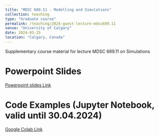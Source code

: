 ```yaml
---
title: "MDSC 689.11 - Modelling and Simulations"
collection: teaching
type: "Graduate course"
permalink: /teaching/2024-guest-lecture-mdsc689.11
venue: "University of Calgary"
date: 2024-03-25
location: "Calgary, Canada"
---
```


Supplementary course material for lecture MDSC 689.11 on Simulations

Powerpoint Slides
======

[Powerpoint slides Link](link.de)

Code Examples (Jupyter Notebook, valid until 30.04.2024)
======

<script src="https://gist.github.com/wallematthias/76d66aca8611f2e2f52638c4cbea0582.js"></script>

[Google Colab Link](https://colab.research.google.com/drive/1CXJtL_sqo5YhN5sq7YuYTl37yuFXbxuv?usp=sharing)
